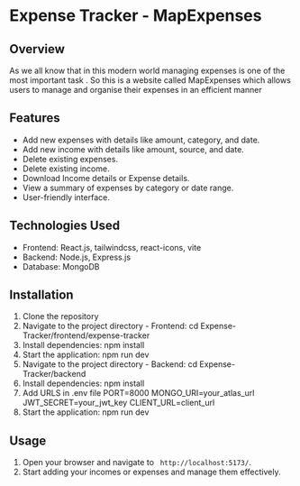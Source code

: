 # Expense Tracker - MapExpenses

## Overview
As we all know that in this modern world managing expenses is one of the most important task . So this is a website called MapExpenses which allows users to manage and organise their expenses in an efficient manner

## Features
- Add new expenses with details like amount, category, and date.
- Add new income with details like amount, source, and date.
- Delete existing expenses.
- Delete existing income.
- Download Income details or Expense details.
- View a summary of expenses by category or date range.
- User-friendly interface.

## Technologies Used

- Frontend: React.js, tailwindcss, react-icons, vite
- Backend: Node.js, Express.js
- Database: MongoDB

## Installation

1. Clone the repository
3. Navigate to the project directory - Frontend:
   cd Expense-Tracker/frontend/expense-tracker
4. Install dependencies:
   npm install
5. Start the application:
   npm run dev
6. Navigate to the project directory - Backend:
   cd Expense-Tracker/backend
7. Install dependencies:
   npm install
8. Add URLS in .env file
   PORT=8000
   MONGO_URI=your_atlas_url
   JWT_SECRET=your_jwt_key
   CLIENT_URL=client_url
9. Start the application:
   npm run dev

## Usage
1. Open your browser and navigate to ` http://localhost:5173/`.
2. Start adding your incomes or expenses and manage them effectively.
